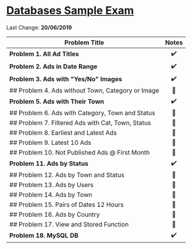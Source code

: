﻿# [Databases Sample Exam](https://judge.softuni.bg/Contests/70/Databases-Sample-Exam)

Last Change: **20/06/2019**

| Problem Title | Notes|
| ------------- |:-------------:|
| **Problem 1. All Ad Titles**|✔️|
| **Problem 2. Ads in Date Range**|✔️|
| **Problem 3. Ads with "Yes/No" Images**|✔️|
|## Problem 4. Ads without Town, Category or Image|🎯|
| **Problem 5. Ads with Their Town**|✔️|
|## Problem 6. Ads with Category, Town and Status|🎯|
|## Problem 7. Filtered Ads with Cat, Town, Status|🎯|
|## Problem 8. Earliest and Latest Ads|🎯|
|## Problem 9. Latest 10 Ads|🎯|
|## Problem 10. Not Published Ads @ First Month|🎯|
| **Problem 11. Ads by Status**|✔️|
|## Problem 12. Ads by Town and Status|🎯|
|## Problem 13. Ads by Users|🎯|
|## Problem 14. Ads by Town|🎯|
|## Problem 15. Pairs of Dates 12 Hours|🎯|
|## Problem 16. Ads by Country|🎯|
|## Problem 17. View and Stored Function|🎯|
|**Problem 18. MySQL DB**|✔️|


